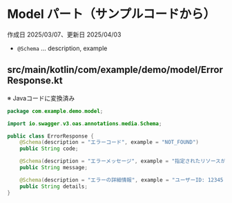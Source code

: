 # Model パート（サンプルコードから）

作成日 2025/03/07、更新日 2025/04/03

- `@Schema` ... description, example

## src/main/kotlin/com/example/demo/model/ErrorResponse.kt

※ Javaコードに変換済み

```java
package com.example.demo.model;

import io.swagger.v3.oas.annotations.media.Schema;

public class ErrorResponse {
    @Schema(description = "エラーコード", example = "NOT_FOUND")
    public String code;

    @Schema(description = "エラーメッセージ", example = "指定されたリソースが見つかりません")
    public String message;

    @Schema(description = "エラーの詳細情報", example = "ユーザーID: 12345 は存在しません")
    public String details;
}
```
